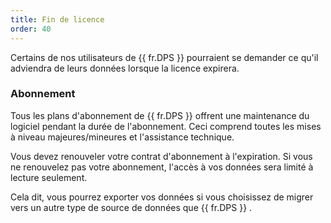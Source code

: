 ```yaml
---
title: Fin de licence
order: 40
---
```

Certains de nos utilisateurs de {{ fr.DPS }} pourraient se demander ce qu'il adviendra de leurs données lorsque la licence expirera.  

### Abonnement 

Tous les plans d'abonnement de {{ fr.DPS }} offrent une maintenance du logiciel pendant la durée de l'abonnement. Ceci comprend toutes les mises à niveau majeures/mineures et l'assistance technique.  

Vous devez renouveler votre contrat d'abonnement à l'expiration. Si vous ne renouvelez pas votre abonnement, l'accès à vos données sera limité à lecture seulement.  

Cela dit, vous pourrez exporter vos données si vous choisissez de migrer vers un autre type de source de données que {{ fr.DPS }} .  

